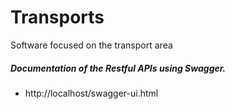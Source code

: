 # Transports
Software focused on the transport area

##### Documentation of the Restful APIs using Swagger.
- http://localhost/swagger-ui.html
